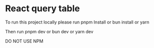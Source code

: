 # React query table

To run this project locally please run pnpm Install or bun install or yarn

Then run pnpm dev or bun dev or yarn dev

DO NOT USE NPM
